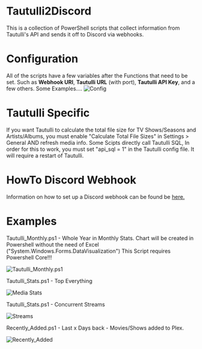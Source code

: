 # Tautulli2Discord
This is a collection of PowerShell scripts that collect information from Tautulli's API and sends it off to Discord via webhooks.

# Configuration
All of the scripts have a few variables after the Functions that need to be set. Such as **Webhook URI**, **Tautulli URL** (with port), **Tautulli API Key**, and a few others.
Some Examples....
![Config](https://i.imgur.com/Pfok2ob.png)

# Tautulli Specific 
If you want Tautulli to calculate the total file size for TV Shows/Seasons and Artists/Albums, you must enable "Calculate Total File Sizes" in Settings > General AND refresh media info. 
Some Scipts directly call Tautulli SQL, In order for this to work, you must set "api_sql = 1" in the Tautulli config file. It will require a restart of Tautulli.

# HowTo Discord Webhook 
Information on how to set up a Discord webhook can be found be [here.](https://support.discord.com/hc/en-us/articles/228383668-Intro-to-Webhooks)

# Examples
Tautulli_Monthly.ps1 - Whole Year in Monthly Stats.
Chart will be created in Powershell without the need of Excel ("System.Windows.Forms.DataVisualization")
This Script requires Powershell Core!!!

![Tautulli_Monthly.ps1](https://i.imgur.com/Hnf5S6N.png)

Tautulli_Stats.ps1 - Top Everything

![Media Stats](https://i.imgur.com/bWzEEUJ.png)

Tautulli_Stats.ps1 - Concurrent Streams

![Streams](https://i.imgur.com/IKQxQwo.png)

Recently_Added.ps1 - Last x Days back -  Movies/Shows added to Plex.

![Recently_Added](https://i.imgur.com/znJh1Pw.png)

